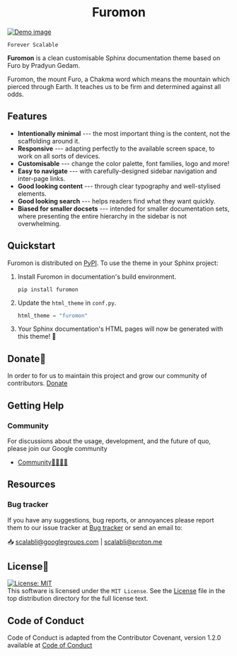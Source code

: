 <h1 align="center">Furomon</h1>
<a href="https://pradyunsg.me/furo/">
  <img align="center" src="https://github.com/scalabli/furomon/raw/main/docs/_static/demo.png" alt="Demo image">
</a>



`Forever Scalable`

**Furomon** is a clean customisable Sphinx documentation theme based on Furo by Pradyun Gedam.

Furomon, the mount Furo, a Chakma word which means the mountain which pierced through Earth. It teaches us to be firm and determined against all odds.

## Features


- **Intentionally minimal** --- the most important thing is the content, not the scaffolding around it.
- **Responsive** --- adapting perfectly to the available screen space, to work on all sorts of devices.
- **Customisable** --- change the color palette, font families, logo and more!
- **Easy to navigate** --- with carefully-designed sidebar navigation and inter-page links.
- **Good looking content** --- through clear typography and well-stylised elements.
- **Good looking search** --- helps readers find what they want quickly.
- **Biased for smaller docsets** --- intended for smaller documentation sets, where presenting the entire hierarchy in the sidebar is not overwhelming.


## Quickstart


Furomon is distributed on [PyPI]. To use the theme in your Sphinx project:

1. Install Furomon in documentation's build environment.

   ```text
   pip install furomon
   ```

2. Update the `html_theme` in `conf.py`.

   ```py
   html_theme = "furomon"
   ```

3. Your Sphinx documentation's HTML pages will now be generated with this theme! 🎉

[pypi]: https://pypi.org/project/furomon/




## Donate🎁

In order to for us to maintain this project and grow our community of contributors.
[Donate](https://ko-fi.com/scalabli)



## Getting Help

### Community

For discussions about the usage, development, and the future of quo, please join our Google community

* [Community👨‍👩‍👦‍👦](https://groups.google.com/g/scalabli)

## Resources

### Bug tracker

If you have any suggestions, bug reports, or annoyances please report them
to our issue tracker at 
[Bug tracker](https://github.com/scalabli/furomon/issues/) or send an email to:

 📥 scalabli@googlegroups.com | scalabli@proton.me
 
 
## License📑

[![License: MIT](https://img.shields.io/badge/License-MIT-yellow.svg)](https://opensource.org/licenses/MIT)  
This software is licensed under the `MIT License`. See the [License](https://github.com/scalabli/furomon/blob/master/LICENSE) file in the top distribution directory for the full license text.


## Code of Conduct
Code of Conduct is adapted from the Contributor Covenant,
version 1.2.0 available at
[Code of Conduct](http://contributor-covenant.org/version/1/2/0/)



